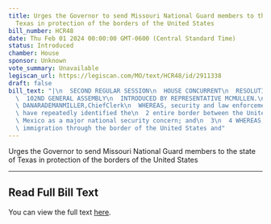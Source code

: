 ```yaml
---
title: Urges the Governor to send Missouri National Guard members to the state of
  Texas in protection of the borders of the United States
bill_number: HCR48
date: Thu Feb 01 2024 00:00:00 GMT-0600 (Central Standard Time)
status: Introduced
chamber: House
sponsor: Unknown
vote_summary: Unavailable
legiscan_url: https://legiscan.com/MO/text/HCR48/id/2911338
draft: false
bill_text: "|\n  SECOND REGULAR SESSION\n  HOUSE CONCURRENT\n  RESOLUTION NO. 48\n\
  \  102ND GENERAL ASSEMBLY\n  INTRODUCED BY REPRESENTATIVE MCMULLEN.\n  5405H.01I\
  \ DANARADEMANMILLER,ChiefClerk\n  WHEREAS, security and law enforcement agencies\
  \ have repeatedly identified the\n  2 entire border between the United States and\
  \ Mexico as a major national security concern; and\n  3\n  4 WHEREAS, unauthorized\
  \ immigration through the border of the United States and"
---
```

Urges the Governor to send Missouri National Guard members to the state of Texas in protection of the borders of the United States

---

## Read Full Bill Text

You can view the full text [here](https://legiscan.com/MO/text/HCR48/id/2911338).
